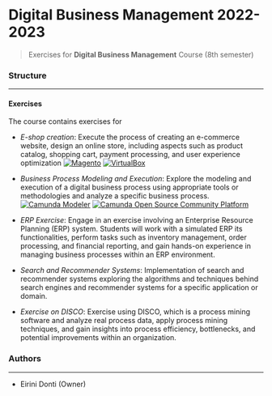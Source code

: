 # Digital Business Management 2022-2023
> Exercises for **Digital Business Management** Course (8th semester)

### Structure
---
#### Exercises

The course contains exercises for
- _E-shop creation_: Execute the process of creating an e-commerce website, design an online store, including aspects such as product catalog, shopping cart, payment processing, and user experience optimization [![Magento](https://img.shields.io/badge/-Magento-%23EE672F?logo=magento&logoColor=white)](https://magento.com/) [![VirtualBox](https://img.shields.io/badge/-VirtualBox-%231A83E5?logo=virtualbox&logoColor=white)](https://www.virtualbox.org/)

- _Business Process Modeling and Execution_: Explore the modeling and execution of a digital business process using appropriate tools or methodologies and analyze a specific business process. [![Camunda Modeler](https://img.shields.io/badge/-Camunda%20Modeler-%23FF7BAC?logo=camunda&logoColor=white)](https://camunda.com/download/modeler/) [![Camunda Open Source Community Platform](https://img.shields.io/badge/-Camunda%20Open%20Source-%23FF7BAC?logo=camunda&logoColor=white)](https://camunda.com/download/)

- _ERP Exercise_: Engage in an exercise involving an Enterprise Resource Planning (ERP) system. Students will work with a simulated ERP its functionalities, perform tasks such as inventory management, order processing, and financial reporting, and gain hands-on experience in managing business processes within an ERP environment.

- _Search and Recommender Systems_: Implementation of search and recommender systems exploring the algorithms and techniques behind search engines and recommender systems for a specific application or domain.

- _Exercise on DISCO_: Exercise using DISCO, which is a process mining software and analyze real process data, apply process mining techniques, and gain insights into process efficiency, bottlenecks, and potential improvements within an organization.

### Authors
---

- Eirini Donti (Owner)

<!-- ### License
--- -->



